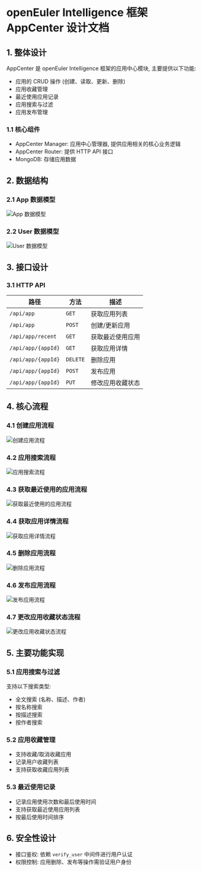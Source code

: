 # openEuler Intelligence 框架 AppCenter 设计文档

## 1. 整体设计

AppCenter 是 openEuler Intelligence 框架的应用中心模块, 主要提供以下功能:

- 应用的 CRUD 操作 (创建、读取、更新、删除)
- 应用收藏管理
- 最近使用应用记录
- 应用搜索与过滤
- 应用发布管理

### 1.1 核心组件

- AppCenter Manager: 应用中心管理器, 提供应用相关的核心业务逻辑
- AppCenter Router: 提供 HTTP API 接口
- MongoDB: 存储应用数据

## 2. 数据结构

### 2.1 App 数据模型

![App 数据模型](./uml/appcenter/DB%20AppPool%20数据模型.png)

### 2.2 User 数据模型

![User 数据模型](./uml/appcenter/DB%20User%20数据模型.png)

## 3. 接口设计

### 3.1 HTTP API

| 路径 | 方法 | 描述 |
|------|------|------|
| `/api/app` | `GET` | 获取应用列表 |
| `/api/app` | `POST` | 创建/更新应用 |
| `/api/app/recent` | `GET` | 获取最近使用应用 |
| `/api/app/{appId}` | `GET` | 获取应用详情 |
| `/api/app/{appId}` | `DELETE` | 删除应用 |
| `/api/app/{appId}` | `POST` | 发布应用 |
| `/api/app/{appId}` | `PUT` | 修改应用收藏状态 |

## 4. 核心流程

### 4.1 创建应用流程

![创建应用流程](./uml/appcenter/API%20创建应用.png)

### 4.2 应用搜索流程

![应用搜索流程](./uml/appcenter/API%20搜索应用.png)

### 4.3 获取最近使用的应用流程

![获取最近使用的应用流程](./uml/appcenter/API%20获取最近使用的应用.png)

### 4.4 获取应用详情流程

![获取应用详情流程](./uml/appcenter/API%20获取应用详情.png)

### 4.5 删除应用流程

![删除应用流程](./uml/appcenter/API%20删除应用.png)

### 4.6 发布应用流程

![发布应用流程](./uml/appcenter/API%20发布应用.png)

### 4.7 更改应用收藏状态流程

![更改应用收藏状态流程](./uml/appcenter/API%20收藏应用.png)

## 5. 主要功能实现

### 5.1 应用搜索与过滤

支持以下搜索类型:

- 全文搜索 (名称、描述、作者)
- 按名称搜索
- 按描述搜索
- 按作者搜索

### 5.2 应用收藏管理

- 支持收藏/取消收藏应用
- 记录用户收藏列表
- 支持获取收藏应用列表

### 5.3 最近使用记录

- 记录应用使用次数和最后使用时间
- 支持获取最近使用应用列表
- 按最后使用时间排序

## 6. 安全性设计

- 接口鉴权: 依赖 `verify_user` 中间件进行用户认证
- 权限控制: 应用删除、发布等操作需验证用户身份
